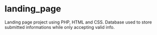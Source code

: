 # landing_page
Landing page project using PHP, HTML and CSS. Database used to store submitted informations while only accepting valid info.
